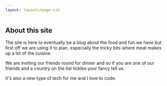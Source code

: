 ```yaml
---
layout: layouts/page.njk
---
```


## About this site

The site is here to eventually be a blog about the food and fun we have 
but first off we are using it to plan, especially the tricky bits where
meat makes up a lot of the cuisine. 

We are inviting our friends round for dinner and so if you are one of our 
friends and a country on the list tickles your fancy tell us.

It's also a new type of tech for me and I love to code.